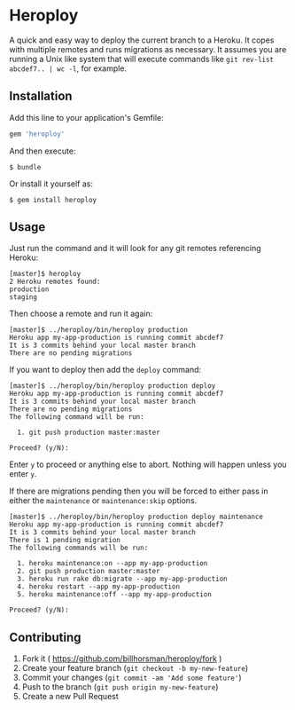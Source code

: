 # Heroploy

A quick and easy way to deploy the current branch to a Heroku. It copes with multiple remotes and runs migrations as necessary. It assumes you are running a Unix like system that will execute commands like `git rev-list abcdef7.. | wc -l`, for example.

## Installation

Add this line to your application's Gemfile:

```ruby
gem 'heroploy'
```

And then execute:

    $ bundle

Or install it yourself as:

    $ gem install heroploy

## Usage

Just run the command and it will look for any git remotes referencing Heroku:

```
[master]$ heroploy
2 Heroku remotes found:
production
staging
```

Then choose a remote and run it again:

```
[master]$ ../heroploy/bin/heroploy production
Heroku app my-app-production is running commit abcdef7
It is 3 commits behind your local master branch
There are no pending migrations
```

If you want to deploy then add the `deploy` command:

```
[master]$ ../heroploy/bin/heroploy production deploy
Heroku app my-app-production is running commit abcdef7
It is 3 commits behind your local master branch
There are no pending migrations
The following command will be run:

  1. git push production master:master

Proceed? (y/N):
```

Enter `y` to proceed or anything else to abort. Nothing will happen unless you enter `y`.

If there are migrations pending then you will be forced to either pass in either the `maintenance` or `maintenance:skip` options.

```
[master]$ ../heroploy/bin/heroploy production deploy maintenance
Heroku app my-app-production is running commit abcdef7
It is 3 commits behind your local master branch
There is 1 pending migration
The following commands will be run:

  1. heroku maintenance:on --app my-app-production
  2. git push production master:master
  3. heroku run rake db:migrate --app my-app-production
  4. heroku restart --app my-app-production
  5. heroku maintenance:off --app my-app-production

Proceed? (y/N):
```

## Contributing

1. Fork it ( https://github.com/billhorsman/heroploy/fork )
2. Create your feature branch (`git checkout -b my-new-feature`)
3. Commit your changes (`git commit -am 'Add some feature'`)
4. Push to the branch (`git push origin my-new-feature`)
5. Create a new Pull Request
